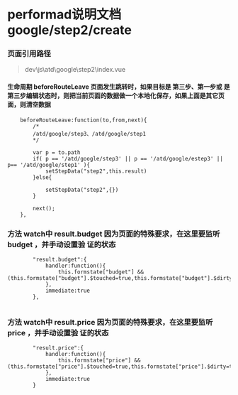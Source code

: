 # performad说明文档 google/step2/create
### 页面引用路径 
> dev\js\atd\google\step2\index.vue
#### 生命周期  beforeRouteLeave 页面发生跳转时，如果目标是 第三步、第一步或 是第三步编辑状态时，则把当前页面的数据做一个本地化保存，如果上面是其它页面，则清空数据
```
	beforeRouteLeave:function(to,from,next){
		/*
		/atd/google/step3、/atd/google/step1
		*/

		var p = to.path
		if( p == '/atd/google/step3' || p == '/atd/google/estep3' || p== '/atd/google/step1' ){
			setStepData("step2",this.result)
		}else{

			setStepData("step2",{})
		}

		next();
	},
```

### 方法 watch中 result.budget 因为页面的特殊要求，在这里要监听budget ，并手动设置验 证的状态

```
		"result.budget":{
			handler:function(){
				this.formstate["budget"] && (this.formstate["budget"].$touched=true,this.formstate["budget"].$dirty=true)
			},
			immediate:true
		},
	
```

### 方法 watch中 result.price 因为页面的特殊要求，在这里要监听price ，并手动设置验 证的状态

```
		"result.price":{
			handler:function(){
				this.formstate["price"] && (this.formstate["price"].$touched=true,this.formstate["price"].$dirty=true)
			},
			immediate:true
		}
	
```